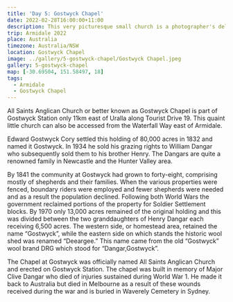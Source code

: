 ```yaml
---
title: 'Day 5: Gostwyck Chapel'
date: 2022-02-28T16:00:00+11:00
description: This very picturesque small church is a photographer's delight.
trip: Armidale 2022
place: Australia
timezone: Australia/NSW
location: Gostwyck Chapel
image: ../gallery/5-gostwyck-chapel/Gostwyck Chapel.jpeg
gallery: 5-gostwyck-chapel
map: [-30.69504, 151.58497, 18]
tags:
  - Armidale
  - Gostwyck Chapel
---
```


All Saints Anglican Church or better known as Gostwyck Chapel is part of Gostwyck Station only 11km east of Uralla along Tourist Drive 19. This quaint little church can also be accessed from the Waterfall Way east of Armidale.

Edward Gostwyck Cory settled this holding of 80,000 acres in 1832 and named it Gostwyck. In 1934 he sold his grazing rights to William Dangar who subsequently sold them to his brother Henry. The Dangars are quite a renowned family in Newcastle and the Hunter Valley area.

By 1841 the community at Gostwyck had grown to forty-eight, comprising mostly of shepherds and their families. When the various properties were fenced, boundary riders were employed and fewer shepherds were needed and as a result the population declined. Following both World Wars the government reclaimed portions of the property for Soldier Settlement blocks. By 1970 only 13,000 acres remained of the original holding and this was divided between the two granddaughters of Henry Dangar each receiving 6,500 acres. The western side, or homestead area, retained the name “Gostwyck”, while the eastern side on which stands the historic wool shed was renamed “Deeargee.” This name came from the old “Gostwyck” wool brand DRG which stood for “Dangar,Gostwyck”.

The Chapel at Gostwyck was officially named All Saints Anglican Church and erected on Gostwyck Station. The chapel was built in memory of Major Clive Dangar who died of injuries sustained during World War 1. He made it back to Australia but died in Melbourne as a result of these wounds received during the war and is buried in Waverely Cemetery in Sydney.
